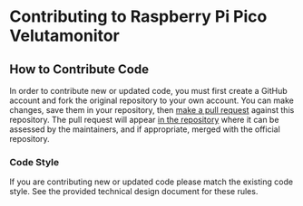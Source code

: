# Contributing to Raspberry Pi Pico Velutamonitor

## How to Contribute Code

In order to contribute new or updated code, you must first create a GitHub account and fork the original repository to your own account. You can make changes, save them in your repository, then [make a pull request](https://docs.github.com/en/github/collaborating-with-pull-requests/proposing-changes-to-your-work-with-pull-requests/creating-a-pull-request-from-a-fork) against this repository. The pull request will appear [in the repository](https://github.com/raspberrypi/pico-examples/pulls) where it can be assessed by the maintainers, and if appropriate, merged with the official repository.

### Code Style

If you are contributing new or updated code please match the existing code style.
See the provided technical design document for these rules.